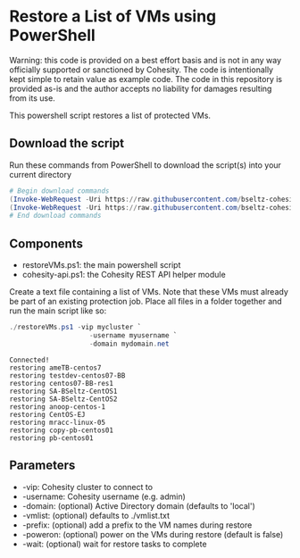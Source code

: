 # Restore a List of VMs using PowerShell

Warning: this code is provided on a best effort basis and is not in any way officially supported or sanctioned by Cohesity. The code is intentionally kept simple to retain value as example code. The code in this repository is provided as-is and the author accepts no liability for damages resulting from its use.

This powershell script restores a list of protected VMs.

## Download the script

Run these commands from PowerShell to download the script(s) into your current directory

```powershell
# Begin download commands
(Invoke-WebRequest -Uri https://raw.githubusercontent.com/bseltz-cohesity/scripts/master/powershell/restoreVMs/restoreVMs.ps1).content | Out-File restoreVMs.ps1; (Get-Content restoreVMs.ps1) | Set-Content restoreVMs.ps1
(Invoke-WebRequest -Uri https://raw.githubusercontent.com/bseltz-cohesity/scripts/master/powershell/restoreVMs/cohesity-api.ps1).content | Out-File cohesity-api.ps1; (Get-Content cohesity-api.ps1) | Set-Content cohesity-api.ps1
# End download commands
```

## Components

* restoreVMs.ps1: the main powershell script
* cohesity-api.ps1: the Cohesity REST API helper module

Create a text file containing a list of VMs. Note that these VMs must already be part of an existing protection job. Place all files in a folder together and run the main script like so:

```powershell
./restoreVMs.ps1 -vip mycluster `
                    -username myusername `
                    -domain mydomain.net
```

```text
Connected!
restoring ameTB-centos7
restoring testdev-centos07-BB
restoring centos07-BB-res1
restoring SA-BSeltz-CentOS1
restoring SA-BSeltz-CentOS2
restoring anoop-centos-1
restoring CentOS-EJ
restoring mracc-linux-05
restoring copy-pb-centos01
restoring pb-centos01
```

## Parameters

* -vip: Cohesity cluster to connect to
* -username: Cohesity username (e.g. admin)
* -domain: (optional) Active Directory domain (defaults to 'local')
* -vmlist: (optional) defaults to ./vmlist.txt
* -prefix: (optional) add a prefix to the VM names during restore
* -poweron: (optional) power on the VMs during restore (default is false)
* -wait: (optional) wait for restore tasks to complete
